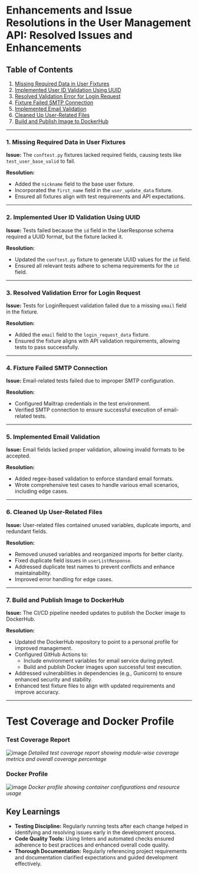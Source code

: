 # Enhancements and Issue Resolutions in the User Management API: Resolved Issues and Enhancements

## Table of Contents
1. [Missing Required Data in User Fixtures](#1-missing-required-data-in-user-fixtures)
2. [Implemented User ID Validation Using UUID](#2-implemented-user-id-validation-using-uuid)
3. [Resolved Validation Error for Login Request](#3-resolved-validation-error-for-login-request)
4. [Fixture Failed SMTP Connection](#4-fixture-failed-smtp-connection)
5. [Implemented Email Validation](#5-implemented-email-validation)
6. [Cleaned Up User-Related Files](#6-cleaned-up-user-related-files)
7. [Build and Publish Image to DockerHub](#7-build-and-publish-image-to-dockerhub)

---

### 1. Missing Required Data in User Fixtures

**Issue:** The `conftest.py` fixtures lacked required fields, causing tests like `test_user_base_valid` to fail.

**Resolution:**
- Added the `nickname` field to the base user fixture.
- Incorporated the `first_name` field in the `user_update_data` fixture.
- Ensured all fixtures align with test requirements and API expectations.

---

### 2. Implemented User ID Validation Using UUID

**Issue:** Tests failed because the `id` field in the UserResponse schema required a UUID format, but the fixture lacked it.

**Resolution:**
- Updated the `conftest.py` fixture to generate UUID values for the `id` field.
- Ensured all relevant tests adhere to schema requirements for the `id` field.

---

### 3. Resolved Validation Error for Login Request

**Issue:** Tests for LoginRequest validation failed due to a missing `email` field in the fixture.

**Resolution:**
- Added the `email` field to the `login_request_data` fixture.
- Ensured the fixture aligns with API validation requirements, allowing tests to pass successfully.

---

### 4. Fixture Failed SMTP Connection

**Issue:** Email-related tests failed due to improper SMTP configuration.

**Resolution:**
- Configured Mailtrap credentials in the test environment.
- Verified SMTP connection to ensure successful execution of email-related tests.

---

### 5. Implemented Email Validation

**Issue:** Email fields lacked proper validation, allowing invalid formats to be accepted.

**Resolution:**
- Added regex-based validation to enforce standard email formats.
- Wrote comprehensive test cases to handle various email scenarios, including edge cases.

---

### 6. Cleaned Up User-Related Files

**Issue:** User-related files contained unused variables, duplicate imports, and redundant fields.

**Resolution:**
- Removed unused variables and reorganized imports for better clarity.
- Fixed duplicate field issues in `userListResponse`.
- Addressed duplicate test names to prevent conflicts and enhance maintainability.
- Improved error handling for edge cases.

---

### 7. Build and Publish Image to DockerHub

**Issue:** The CI/CD pipeline needed updates to publish the Docker image to DockerHub.

**Resolution:**
- Updated the DockerHub repository to point to a personal profile for improved management.
- Configured GitHub Actions to:
  - Include environment variables for email service during pytest.
  - Build and publish Docker images upon successful test execution.
- Addressed vulnerabilities in dependencies (e.g., Gunicorn) to ensure enhanced security and stability.
- Enhanced test fixture files to align with updated requirements and improve accuracy.

---
# Test Coverage and Docker Profile

### Test Coverage Report
![image](<img width="1202" alt="Screenshot 2024-12-02 at 10 23 44 PM" src="https://github.com/user-attachments/assets/a16288ac-8934-4692-845c-bfcaa1698948">
)
*Detailed test coverage report showing module-wise coverage metrics and overall coverage percentage*

### Docker Profile
![image](Screenshot%202024-12-02%20at%2010.26.11%20PM.png)
*Docker profile showing container configurations and resource usage*

## Key Learnings

- **Testing Discipline:** Regularly running tests after each change helped in identifying and resolving issues early in the development process.
- **Code Quality Tools:** Using linters and automated checks ensured adherence to best practices and enhanced overall code quality.
- **Thorough Documentation:** Regularly referencing project requirements and documentation clarified expectations and guided development effectively.
